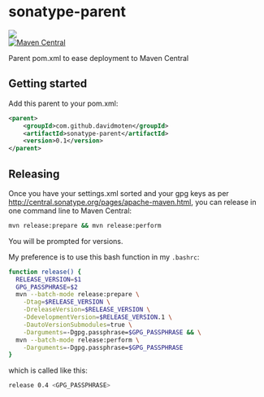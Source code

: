 sonatype-parent
===============
<a href="https://travis-ci.org/davidmoten/geo"><img src="https://travis-ci.org/davidmoten/sonatype-parent.svg"/></a><br/>
[![Maven Central](https://maven-badges.herokuapp.com/maven-central/com.github.davidmoten/sonatype-parent/badge.svg?style=flat)](https://maven-badges.herokuapp.com/maven-central/com.github.davidmoten/sonatype-parent)

Parent pom.xml to ease deployment to Maven Central

Getting started
----------------
Add this parent to your pom.xml:

```xml
<parent>
	<groupId>com.github.davidmoten</groupId>
    <artifactId>sonatype-parent</artifactId>
    <version>0.1</version>
</parent>
```

Releasing
----------

Once you have your settings.xml sorted and your gpg keys as per http://central.sonatype.org/pages/apache-maven.html, you can release in one command line to Maven Central:

```bash
mvn release:prepare && mvn release:perform
```

You will be prompted for versions.

My preference is to use this bash function in my `.bashrc`:

```bash
function release() {
  RELEASE_VERSION=$1
  GPG_PASSPHRASE=$2
  mvn --batch-mode release:prepare \
    -Dtag=$RELEASE_VERSION \
    -DreleaseVersion=$RELEASE_VERSION \
    -DdevelopmentVersion=$RELEASE_VERSION.1 \
    -DautoVersionSubmodules=true \
    -Darguments=-Dgpg.passphrase=$GPG_PASSPHRASE && \
  mvn --batch-mode release:perform \
    -Darguments=-Dgpg.passphrase=$GPG_PASSPHRASE
}
```
 which is called like this:
 ```bash
 release 0.4 <GPG_PASSPHRASE>
 ```
